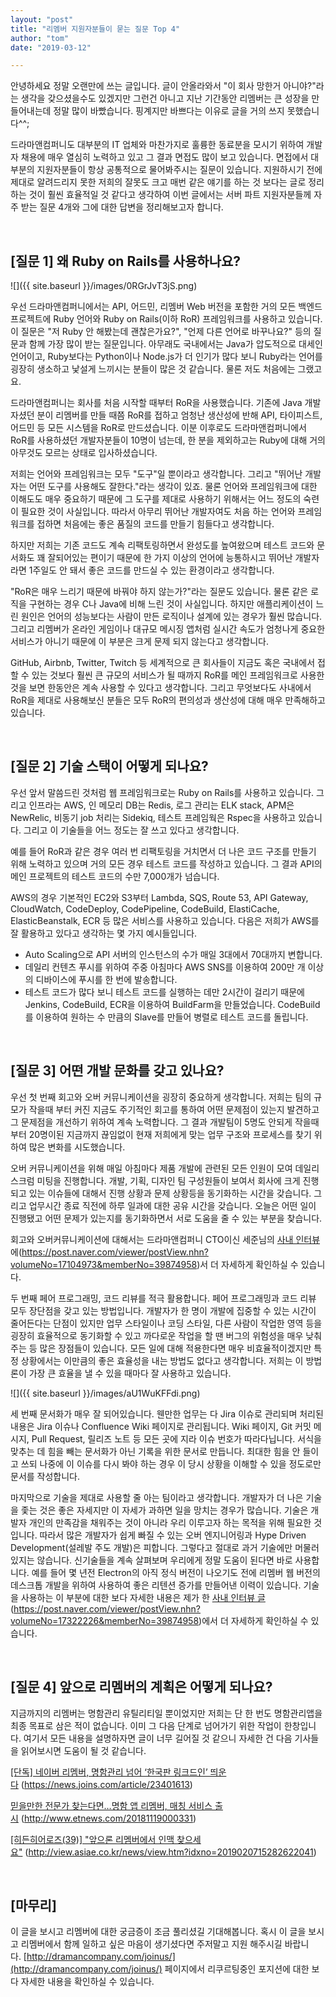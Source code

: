 ```yaml
---
layout: "post"
title: "리멤버 지원자분들이 묻는 질문 Top 4"
author: "tom"
date: "2019-03-12"

---
```


안녕하세요 정말 오랜만에 쓰는 글입니다. 글이 안올라와서 "이 회사 망한거 아니야?"라는 생각을 갖으셨을수도 있겠지만 그런건 아니고 지난 기간동안 리멤버는 큰 성장을 만들어내는데 정말 많이 바빴습니다. 핑계지만 바쁘다는 이유로 글을 거의 쓰지 못했습니다^^;

드라마앤컴퍼니도 대부분의 IT 업체와 마찬가지로 훌륭한 동료분을 모시기 위하여 개발자 채용에 매우 열심히 노력하고 있고 그 결과 면접도 많이 보고 있습니다. 면접에서 대부분의 지원자분들이 항상 공통적으로 물어봐주시는 질문이 있습니다. 지원하시기 전에 제대로 알려드리지 못한 저희의 잘못도 크고 매번 같은 얘기를 하는 것 보다는 글로 정리하는 것이 훨씬 효율적일 것 같다고 생각하여 이번 글에서는 서버 파트 지원자분들께 자주 받는 질문 4개와 그에 대한 답변을 정리해보고자 합니다.

 

## \[질문 1\] 왜 Ruby on Rails를 사용하나요?

![]({{ site.baseurl }}/images/0RGrJvT3jS.png)

우선 드라마앤컴퍼니에서는 API, 어드민, 리멤버 Web 버전을 포함한 거의 모든 백엔드 프로젝트에 Ruby 언어와 Ruby on Rails(이하 RoR) 프레임워크를 사용하고 있습니다. 이 질문은 "저 Ruby 안 해봤는데 괜찮은가요?", "언제 다른 언어로 바꾸나요?" 등의 질문과 함께 가장 많이 받는 질문입니다. 아무래도 국내에서는 Java가 압도적으로 대세인 언어이고, Ruby보다는 Python이나 Node.js가 더 인기가 많다 보니 Ruby라는 언어를 굉장히 생소하고 낯설게 느끼시는 분들이 많은 것 같습니다. 물론 저도 처음에는 그랬고요.

드라마앤컴퍼니는 회사를 처음 시작할 때부터 RoR을 사용했습니다. 기존에 Java 개발자셨던 분이 리멤버를 만들 때쯤 RoR를 접하고 엄청난 생산성에 반해 API, 타이피스트, 어드민 등 모든 시스템을 RoR로 만드셨습니다. 이분 이후로도 드라마앤컴퍼니에서 RoR를 사용하셨던 개발자분들이 10명이 넘는데, 한 분을 제외하고는 Ruby에 대해 거의 아무것도 모르는 상태로 입사하셨습니다.

저희는 언어와 프레임워크는 모두 "도구"일 뿐이라고 생각합니다. 그리고 "뛰어난 개발자는 어떤 도구를 사용해도 잘한다."라는 생각이 있죠. 물론 언어와 프레임워크에 대한 이해도도 매우 중요하기 때문에 그 도구를 제대로 사용하기 위해서는 어느 정도의 숙련이 필요한 것이 사실입니다. 따라서 아무리 뛰어난 개발자여도 처음 하는 언어와 프레임워크를 접하면 처음에는 좋은 품질의 코드를 만들기 힘들다고 생각합니다.

하지만 저희는 기존 코드도 계속 리팩토링하면서 완성도를 높여왔으며 테스트 코드와 문서화도 꽤 잘되어있는 편이기 때문에 한 가지 이상의 언어에 능통하시고 뛰어난 개발자라면 1주일도 안 돼서 좋은 코드를 만드실 수 있는 환경이라고 생각합니다.

"RoR은 매우 느리기 때문에 바꿔야 하지 않는가?"라는 질문도 있습니다. 물론 같은 로직을 구현하는 경우 C나 Java에 비해 느린 것이 사실입니다. 하지만 애플리케이션이 느린 원인은 언어의 성능보다는 사람이 만든 로직이나 설계에 있는 경우가 훨씬 많습니다. 그리고 리멤버가 온라인 게임이나 대규모 메시징 앱처럼 실시간 속도가 엄청나게 중요한 서비스가 아니기 때문에 이 부분은 크게 문제 되지 않는다고 생각합니다.

GitHub, Airbnb, Twitter, Twitch 등 세계적으로 큰 회사들이 지금도 혹은 국내에서 접할 수 있는 것보다 훨씬 큰 규모의 서비스가 될 때까지 RoR를 메인 프레임워크로 사용한 것을 보면 한동안은 계속 사용할 수 있다고 생각합니다. 그리고 무엇보다도 사내에서 RoR을 제대로 사용해보신 분들은 모두 RoR의 편의성과 생산성에 대해 매우 만족해하고 있습니다.

 

## \[질문 2\] 기술 스택이 어떻게 되나요?

우선 앞서 말씀드린 것처럼 웹 프레임워크로는 Ruby on Rails를 사용하고 있습니다. 그리고 인프라는 AWS, 인 메모리 DB는 Redis, 로그 관리는 ELK stack, APM은 NewRelic, 비동기 job 처리는 Sidekiq, 테스트 프레임웍은 Rspec을 사용하고 있습니다. 그리고 이 기술들을 어느 정도는 잘 쓰고 있다고 생각합니다.

예를 들어 RoR과 같은 경우 여러 번 리팩토링을 거치면서 더 나은 코드 구조를 만들기 위해 노력하고 있으며 거의 모든 경우 테스트 코드를 작성하고 있습니다. 그 결과 API의 메인 프로젝트의 테스트 코드의 수만 7,000개가 넘습니다.

AWS의 경우 기본적인 EC2와 S3부터 Lambda, SQS, Route 53, API Gateway, CloudWatch, CodeDeploy, CodePipeline, CodeBuild, ElastiCache, ElasticBeanstalk, ECR 등 많은 서비스를 사용하고 있습니다. 다음은 저희가 AWS를 잘 활용하고 있다고 생각하는 몇 가지 예시들입니다.

- Auto Scaling으로 API 서버의 인스턴스의 수가 매일 3대에서 70대까지 변합니다.
- 데일리 컨텐츠 푸시를 위하여 주중 아침마다 AWS SNS를 이용하여 200만 개 이상의 디바이스에 푸시를 한 번에 발송합니다.
- 테스트 코드가 많다 보니 테스트 코드를 실행하는 데만 2시간이 걸리기 때문에 Jenkins, CodeBuild, ECR을 이용하여 BuildFarm을 만들었습니다. CodeBuild를 이용하여 원하는 수 만큼의 Slave를 만들어 병렬로 테스트 코드를 돌립니다.

 

## \[질문 3\] 어떤 개발 문화를 갖고 있나요?

우선 첫 번째 회고와 오버 커뮤니케이션을 굉장히 중요하게 생각합니다. 저희는 팀의 규모가 작을때 부터 커진 지금도 주기적인 회고를 통하여 어떤 문제점이 있는지 발견하고 그 문제점을 개선하기 위하여 계속 노력합니다. 그 결과 개발팀이 5명도 안되게 작을때부터 20명이된 지금까지 끊임없이 현재 저희에게 맞는 업무 구조와 프로세스를 찾기 위하여 많은 변화를 시도했습니다.

오버 커뮤니케이션을 위해 매일 아침마다 제품 개발에 관련된 모든 인원이 모여 데일리 스크럼 미팅을 진행합니다. 개발, 기획, 디자인 팀 구성원들이 보여서 회사에 크게 진행되고 있는 이슈들에 대해서 진행 상황과 문제 상황등을 동기화하는 시간을 갖습니다. 그리고 업무시간 종료 직전에 하루 일과에 대한 공유 시간을 갖습니다. 오늘은 어떤 일이 진행됐고 어떤 문제가 있는지를 동기화하면서 서로 도움을 줄 수 있는 부분을 찾습니다.

회고와 오버커뮤니케이션에 대해서는 드라마앤컴퍼니 CTO이신 세준님의 [사내 인터뷰](https://post.naver.com/viewer/postView.nhn?volumeNo=17104973&memberNo=39874958)에(https://post.naver.com/viewer/postView.nhn?volumeNo=17104973&memberNo=39874958)서 더 자세하게 확인하실 수 있습니다.

두 번째 페어 프로그래밍, 코드 리뷰를 적극 활용합니다. 페어 프로그래밍과 코드 리뷰 모두 장단점을 갖고 있는 방법입니다. 개발자가 한 명이 개발에 집중할 수 있는 시간이 줄어든다는 단점이 있지만 업무 스타일이나 코딩 스타일, 다른 사람이 작업한 영역 등을 굉장히 효율적으로 동기화할 수 있고 까다로운 작업을 할 땐 버그의 위험성을 매우 낮춰주는 등 많은 장점들이 있습니다. 모든 일에 대해 적용한다면 매우 비효율적이겠지만 특정 상황에서는 이만큼의 좋은 효율성을 내는 방법도 없다고 생각합니다. 저희는 이 방법론이 가장 큰 효율을 낼 수 있을 때마다 잘 사용하고 있습니다.

![]({{ site.baseurl }}/images/aU1WuKFFdi.png)

세 번째 문서화가 매우 잘 되어있습니다. 웬만한 업무는 다 Jira 이슈로 관리되며 처리된 내용은 Jira 이슈나 Confluence Wiki 페이지로 관리됩니다. Wiki 페이지, Git 커밋 메시지, Pull Request, 릴리즈 노트 등 모든 곳에 지라 이슈 번호가 따라다닙니다. 서식을 맞추는 데 힘을 빼는 문서화가 아닌 기록을 위한 문서로 만듭니다. 최대한 힘을 안 들이고 쓰되 나중에 이 이슈를 다시 봐야 하는 경우 이 당시 상황을 이해할 수 있을 정도로만 문서를 작성합니다.

마지막으로 기술을 제대로 사용할 줄 아는 팀이라고 생각합니다. 개발자가 더 나은 기술을 좇는 것은 좋은 자세지만 이 자세가 과하면 일을 망치는 경우가 많습니다. 기술은 개발자 개인의 만족감을 채워주는 것이 아니라 우리 이루고자 하는 목적을 위해 필요한 것입니다. 따라서 많은 개발자가 쉽게 빠질 수 있는 오버 엔지니어링과 Hype Driven Development(설레발 주도 개발)은 피합니다. 그렇다고 절대로 과거 기술에만 머물러있지는 않습니다. 신기술들을 계속 살펴보며 우리에게 정말 도움이 된다면 바로 사용합니다. 예를 들어 몇 년전 Electron의 아직 정식 버전이 나오기도 전에 리멤버 웹 버전의 데스크톱 개발을 위하여 사용하여 좋은 리텐션 증가를 만들어낸 이력이 있습니다. 기술을 사용하는 이 부분에 대한 보다 자세한 내용은 제가 한 [사내 인터뷰 글](https://post.naver.com/viewer/postView.nhn?volumeNo=17322226&memberNo=39874958)(https://post.naver.com/viewer/postView.nhn?volumeNo=17322226&memberNo=39874958)에서 더 자세하게 확인하실 수 있습니다.

 

## \[질문 4\] 앞으로 리멤버의 계획은 어떻게 되나요?

지금까지의 리멤버는 명함관리 유틸리티일 뿐이었지만 저희는 단 한 번도 명함관리앱을 최종 목표로 삼은 적이 없습니다. 이미 그 다음 단계로 넘어가기 위한 작업이 한창입니다. 여기서 모든 내용을 설명하자면 글이 너무 길어질 것 같으니 자세한 건 다음 기사들을 읽어보시면 도움이 될 것 같습니다.

[\[단독\] 네이버 리멤버, 명함관리 넘어 ‘한국판 링크드인’ 띄운다](https://news.joins.com/article/23401613) (https://news.joins.com/article/23401613)

[믿을만한 전문가 찾는다면…명함 앱 리멤버, 매칭 서비스 출시](http://www.etnews.com/20181119000331) (http://www.etnews.com/20181119000331)

[\[히든히어로즈(39)\] "앞으론 리멤버에서 인맥 찾으세요"](http://view.asiae.co.kr/news/view.htm?idxno=2019020715282622041) (http://view.asiae.co.kr/news/view.htm?idxno=2019020715282622041)

 

## \[마무리\]

이 글을 보시고 리멤버에 대한 궁금증이 조금 풀리셨길 기대해봅니다. 혹시 이 글을 보시고 리멤버에서 함께 일하고 싶은 마음이 생기셨다면 주저말고 지원 해주시길 바랍니다. [http://dramancompany.com/joinus/](http://dramancompany.com/joinus/) 페이지에서 리쿠르팅중인 포지션에 대한 보다 자세한 내용을 확인하실 수 있습니다.
